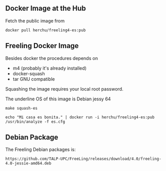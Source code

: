 

Docker Image at the Hub
------------

Fetch the public image from

    docker pull herchu/freeling4-es:pub



Freeling Docker Image
---------------


Besides docker the procedures depends on
- m4 (probably it's already installed)
- docker-squash
- tar GNU compatible

Squashing the image requires your local root password.


The underline OS of this image is Debian jessy 64

    make squash-es

    echo "Mi casa es bonita." | docker run -i herchu/freeling4-es:pub /usr/bin/analyze -f es.cfg



Debian Package
--------------

The Freeling Debian packages is:

    https://github.com/TALP-UPC/FreeLing/releases/download/4.0/freeling-4.0-jessie-amd64.deb



